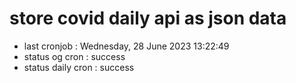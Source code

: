 # store covid daily api as json data

- last cronjob : Wednesday, 28 June 2023 13:22:49
- status og cron : success
- status daily cron : success
      
      